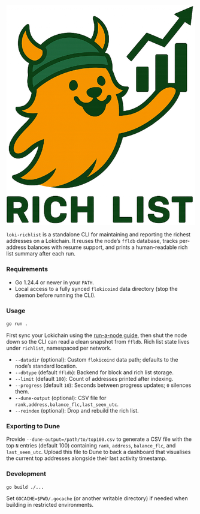 
<p align="center">
  <img src="lokirich.png" alt="loki richlist dashboard" width="540">
</p>

`loki-richlist` is a standalone CLI for maintaining and reporting the richest addresses on a Lokichain. It reuses the node’s `ffldb` database, tracks per-address balances with resume support, and prints a human-readable rich list summary after each run.

### Requirements

- Go 1.24.4 or newer in your `PATH`.
- Local access to a fully synced `flokicoind` data directory (stop the daemon before running the CLI).

### Usage

```bash
go run .
```

First sync your Lokichain using the [run-a-node guide](https://docs.flokicoin.org/lokichain#run-a-node), then shut the node down so the CLI can read a clean snapshot from `ffldb`. Rich list state lives under `richlist`, namespaced per network.

- `--datadir` (optional): Custom `flokicoind` data path; defaults to the node’s standard location.
- `--dbtype` (default `ffldb`): Backend for block and rich list storage.
- `--limit` (default `100`): Count of addresses printed after indexing.
- `--progress` (default `10`): Seconds between progress updates; `0` silences them.
- `--dune-output` (optional): CSV file for `rank,address,balance_flc,last_seen_utc`.
- `--reindex` (optional): Drop and rebuild the rich list.

### Exporting to Dune

Provide `--dune-output=/path/to/top100.csv` to generate a CSV file with the top `N` entries (default 100) containing `rank`, `address`, `balance_flc`, and `last_seen_utc`. Upload this file to Dune to back a dashboard that visualises the current top addresses alongside their last activity timestamp.

### Development

```bash
go build ./...
```

Set `GOCACHE=$PWD/.gocache` (or another writable directory) if needed when building in restricted environments.
